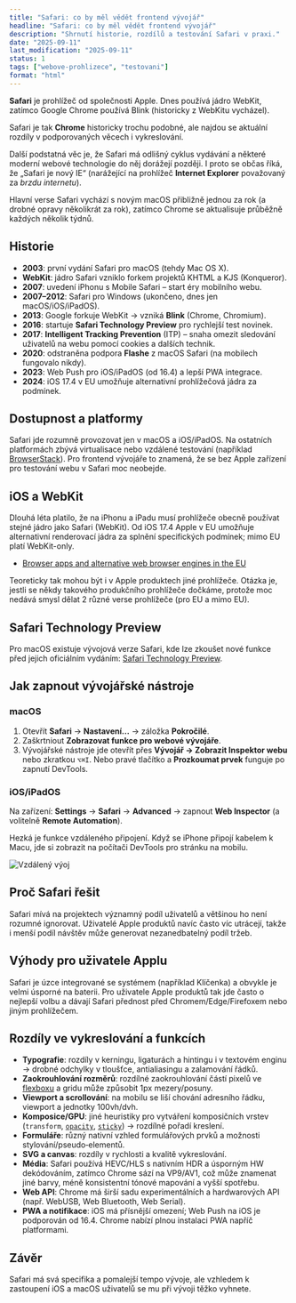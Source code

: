 ```yaml
---
title: "Safari: co by měl vědět frontend vývojář"
headline: "Safari: co by měl vědět frontend vývojář"
description: "Shrnutí historie, rozdílů a testování Safari v praxi."
date: "2025-09-11"
last_modification: "2025-09-11"
status: 1
tags: ["webove-prohlizece", "testovani"]
format: "html"
---
```


<p><b>Safari</b> je prohlížeč od společnosti Apple. Dnes používá jádro WebKit, zatímco Google Chrome používá Blink (historicky z WebKitu vycházel).</p>

<p>Safari je tak <b>Chrome</b> historicky trochu podobné, ale najdou se aktuální rozdíly v podporovaných věcech i vykreslování.</p>

<p>Další podstatná věc je, že Safari má odlišný cyklus vydávání a některé moderní webové technologie do něj dorážejí později. I proto se občas říká, že „Safari je nový IE“ (narážející na prohlížeč <b>Internet Explorer</b> považovaný za <i>brzdu internetu</i>).</p>

<p>Hlavní verse Safari vychází s novým macOS přibližně jednou za rok (a drobné opravy několikrát za rok), zatímco Chrome se aktualisuje průběžně každých několik týdnů.</p>

<h2 id="historie">Historie</h2>
<ul>
  <li><b>2003</b>: první vydání Safari pro macOS (tehdy Mac OS X).</li>
  <li><b>WebKit</b>: jádro Safari vzniklo forkem projektů KHTML a KJS (Konqueror).</li>
  <li><b>2007</b>: uvedení iPhonu s Mobile Safari – start éry mobilního webu.</li>
  <li><b>2007–2012</b>: Safari pro Windows (ukončeno, dnes jen macOS/iOS/iPadOS).</li>
  <li><b>2013</b>: Google forkuje WebKit → vzniká <b>Blink</b> (Chrome, Chromium).</li>
  <li><b>2016</b>: startuje <b>Safari Technology Preview</b> pro rychlejší test novinek.</li>
  <li><b>2017</b>: <b>Intelligent Tracking Prevention</b> (ITP) – snaha omezit sledování uživatelů na webu pomocí cookies a dalších technik.</li>
  <li><b>2020</b>: odstraněna podpora <b>Flashe</b> z macOS Safari (na mobilech fungovalo nikdy).</li>
  <li><b>2023</b>: Web Push pro iOS/iPadOS (od 16.4) a lepší PWA integrace.</li>
  <li><b>2024</b>: iOS 17.4 v EU umožňuje alternativní prohlížečová jádra za podmínek.</li>
  
</ul>

<h2 id="dostupnost">Dostupnost a platformy</h2>
<p>Safari jde rozumně provozovat jen v macOS a iOS/iPadOS. Na ostatních platformách zbývá virtualisace nebo vzdálené testování (například <a href="https://www.browserstack.com/">BrowserStack</a>). Pro frontend vývojáře to znamená, že se bez Apple zařízení pro testování webu v Safari moc neobejde.</p>

<h2 id="ios-webkit">iOS a WebKit</h2>
<p>Dlouhá léta platilo, že na iPhonu a iPadu musí prohlížeče obecně používat stejné jádro jako Safari (WebKit). Od iOS 17.4 Apple v EU umožňuje alternativní renderovací jádra za splnění specifických podmínek; mimo EU platí WebKit-only.</p>

<div class="external-content">
<ul><li><a href="https://developer.apple.com/support/dma-and-apps-in-the-eu/#browser-alt-eu">Browser apps and alternative web browser engines in the EU</a></li></ul>
</div>

<p>Teoreticky tak mohou být i v Apple produktech jiné prohlížeče. Otázka je, jestli se někdy takového produkčního prohlížeče dočkáme, protože moc nedává smysl dělat 2 různé verse prohlížeče (pro EU a mimo EU).</p>

<h2 id="safari-technology-preview">Safari Technology Preview</h2>
<p>Pro macOS existuje vývojová verze Safari, kde lze zkoušet nové funkce před jejich oficiálním vydáním: <a href="https://developer.apple.com/safari/resources/">Safari Technology Preview</a>.</p>

<h2 id="jak-zapnout-devtools">Jak zapnout vývojářské nástroje</h2>
<h3>macOS</h3>
<ol>
  <li>Otevřít <b>Safari</b> → <b>Nastavení…</b> → záložka <b>Pokročilé</b>.</li>
  <li>Zaškrtniout <b>Zobrazovat funkce pro webové vývojáře</b>.</li>
  <li>Vývojářské nástroje jde otevřít přes <b>Vývojář → Zobrazit Inspektor webu</b> nebo zkratkou <code>⌥⌘I</code>. Nebo pravé tlačítko a  <b>Prozkoumat prvek</b> funguje po zapnutí DevTools.</li>  
</ol>

<h3>iOS/iPadOS</h3>

<p>Na zařízení: <b>Settings</b> → <b>Safari</b> → <b>Advanced</b> → zapnout <b>Web Inspector</b> (a volitelně <b>Remote Automation</b>).</p>

<p>Hezká je funkce vzdáleného připojení. Když se iPhone připojí kabelem k Macu, jde si zobrazit na počítači DevTools pro stránku na mobilu.</p>


<p><img src="/files/safari/vzdaleny-vyvoj.png" class="border" alt="Vzdálený výoj" /></p>


<h2 id="proc-resit">Proč Safari řešit</h2>
<p>Safari mívá na projektech významný podíl uživatelů a většinou ho není rozumné ignorovat. Uživatelé Apple produktů navíc často víc utrácejí, takže i menší podíl návštěv může generovat nezanedbatelný podíl tržeb.</p>

<h2 id="vyhody-pro-uzivatele">Výhody pro uživatele Applu</h2>
<p>Safari je úzce integrované se systémem (například Klíčenka) a obvykle je velmi úsporné na baterii. Pro uživatele Apple produktů tak jde často o nejlepší volbu a dávají Safari přednost před Chromem/Edge/Firefoxem nebo jiným prohlížečem.</p>


<h2 id="rozdily">Rozdíly ve vykreslování a funkcích</h2>
<ul>
  <li><b>Typografie</b>: rozdíly v kerningu, ligaturách a hintingu i v textovém enginu → drobné odchylky v tloušťce, antialiasingu a zalamování řádků.</li>
  <li><b>Zaokrouhlování rozměrů</b>: rozdílné zaokrouhlování částí pixelů ve <a href="/flexbox">flexboxu</a> a gridu může způsobit 1px mezery/posuny.</li>
  <li><b>Viewport a scrollování</b>: na mobilu se liší chování adresního řádku, viewport a jednotky 100vh/dvh.</li>
  <li><b>Komposice/GPU</b>: jiné heuristiky pro vytváření komposičních vrstev (<code>transform</code>, <a href="/opacity"><code>opacity</code></a>, <a href="position#sticky"><code>sticky</code></a>) → rozdílné pořadí kreslení.</li>
  <li><b>Formuláře</b>: různý nativní vzhled formulářových prvků a možnosti stylování/pseudo‑elementů.</li>
  <li><b>SVG a canvas</b>: rozdíly v rychlosti a kvalitě vykreslování.</li>
  <li><b>Média</b>: Safari používá HEVC/HLS s nativním HDR a úsporným HW dekódováním, zatímco Chrome sází na VP9/AV1, což může znamenat jiné barvy, méně konsistentní tónové mapování a vyšší spotřebu.</li>
 <li><b>Web API</b>: Chrome má širší sadu experimentálních a hardwarových API (např. WebUSB, Web Bluetooth, Web Serial).</li>
  <li><b>PWA a notifikace</b>: iOS má přísnější omezení; Web Push na iOS je podporován od 16.4. Chrome nabízí plnou instalaci PWA napříč platformami.</li>
</ul>

<h2 id="zaver">Závěr</h2>
<p>Safari má svá specifika a pomalejší tempo vývoje, ale vzhledem k zastoupení iOS a macOS uživatelů se mu při vývoji těžko vyhnete.</p>
